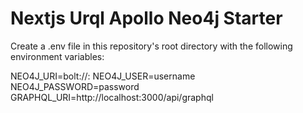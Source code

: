 # Nextjs Urql Apollo Neo4j Starter

Create a .env file in this repository's root directory with the following environment variables:

NEO4J_URI=bolt://<ip-address>:<bolt-port>
NEO4J_USER=username
NEO4J_PASSWORD=password
GRAPHQL_URI=http://localhost:3000/api/graphql